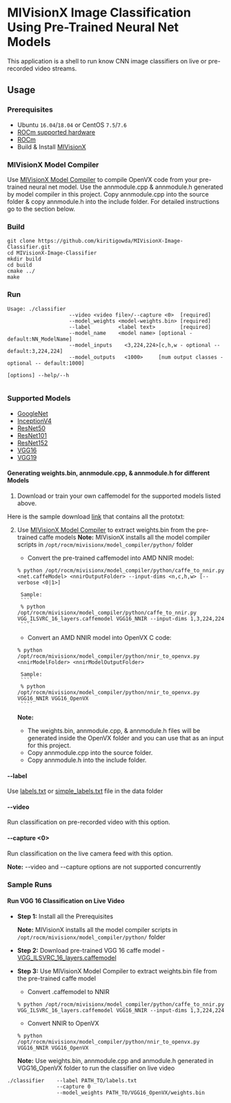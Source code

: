 # MIVisionX Image Classification Using Pre-Trained Neural Net Models

This application is a shell to run know CNN image classifiers on live or pre-recorded video streams.

## Usage

### Prerequisites

* Ubuntu `16.04`/`18.04` or CentOS `7.5`/`7.6`
* [ROCm supported hardware](https://rocm.github.io/ROCmInstall.html#hardware-support)
* [ROCm](https://github.com/RadeonOpenCompute/ROCm#installing-from-amd-rocm-repositories)
* Build & Install [MIVisionX](https://github.com/GPUOpen-ProfessionalCompute-Libraries/MIVisionX#linux-1)

### MIVisionX Model Compiler

Use [MIVisionX Model Compiler](https://github.com/GPUOpen-ProfessionalCompute-Libraries/MIVisionX/tree/master/model_compiler#neural-net-model-compiler--optimizer) to compile OpenVX code from your pre-trained neural net model. Use the annmodule.cpp & annmodule.h generated by model compiler in this project. Copy annmodule.cpp into the source folder & copy annmodule.h into the include folder. For detailed instructions go to the section below.

### Build
````
git clone https://github.com/kiritigowda/MIVisionX-Image-Classifier.git
cd MIVisionX-Image-Classifier
mkdir build
cd build
cmake ../
make
````

### Run
```
Usage: ./classifier 
                    --video <video file>/--capture <0>  [required]
                    --model_weights <model-weights.bin> [required]
                    --label         <label text>        [required]
                    --model_name    <model name> [optional - default:NN_ModelName]
                    --model_inputs    <3,224,224>[c,h,w - optional -- default:3,224,224]
                    --model_outputs   <1000>     [num output classes - optional -- default:1000]

[options] --help/--h


```


### Supported Models
* [GoogleNet](http://www.cs.bu.edu/groups/ivc/data/SOS/GoogleNet_SOS.caffemodel)
* [InceptionV4](https://github.com/soeaver/caffe-model/tree/master/cls#performance-on-imagenet-validation)
* [ResNet50](https://github.com/KaimingHe/deep-residual-networks#deep-residual-networks)
* [ResNet101](https://github.com/KaimingHe/deep-residual-networks#deep-residual-networks)
* [ResNet152](https://github.com/KaimingHe/deep-residual-networks#deep-residual-networks)
* [VGG16](http://www.robots.ox.ac.uk/~vgg/software/very_deep/caffe/VGG_ILSVRC_16_layers.caffemodel)
* [VGG19](http://www.robots.ox.ac.uk/%7Evgg/software/very_deep/caffe/VGG_ILSVRC_19_layers.caffemodel)

#### Generating weights.bin, annmodule.cpp, & annmodule.h for different Models

1. Download or train your own caffemodel for the supported models listed above.

Here is the sample download [link](https://github.com/SnailTyan/caffe-model-zoo) that contains all the prototxt: 

2. Use [MIVisionX Model Compiler](https://github.com/GPUOpen-ProfessionalCompute-Libraries/MIVisionX/tree/master/model_compiler#neural-net-model-compiler--optimizer) to extract weights.bin from the pre-trained caffe models
**Note:** MIVisionX installs all the model compiler scripts in `/opt/rocm/mivisionx/model_compiler/python/` folder


	* Convert the pre-trained caffemodel into AMD NNIR model:

	````
	% python /opt/rocm/mivisionx/model_compiler/python/caffe_to_nnir.py <net.caffeModel> <nnirOutputFolder> --input-dims <n,c,h,w> [--verbose <0|1>]
	````
		Sample:
		````
		% python /opt/rocm/mivisionx/model_compiler/python/caffe_to_nnir.py VGG_ILSVRC_16_layers.caffemodel VGG16_NNIR --input-dims 1,3,224,224
		````

	* Convert an AMD NNIR model into OpenVX C code:

	````
	% python /opt/rocm/mivisionx/model_compiler/python/nnir_to_openvx.py <nnirModelFolder> <nnirModelOutputFolder>
	````
		Sample:
		````
		% python /opt/rocm/mivisionx/model_compiler/python/nnir_to_openvx.py VGG16_NNIR VGG16_OpenVX
		````

	**Note:** 
    * The weights.bin, annmodule.cpp, & annmodule.h files will be generated inside the OpenVX folder and you can use that as an input for this project.
    * Copy annmodule.cpp into the source folder.
    * Copy annmodule.h into the include folder.

#### --label <path to labels file>

Use [labels.txt](data/labels.txt) or [simple_labels.txt](data/simple_labels.txt) file in the data folder

#### --video <path to video file>

Run classification on pre-recorded video with this option.

#### --capture <0>

Run classification on the live camera feed with this option.

**Note:** --video and --capture options are not supported concurrently

### Sample Runs

#### Run VGG 16 Classification on Live Video

* **Step 1:** Install all the Prerequisites

	**Note:** MIVisionX installs all the model compiler scripts in `/opt/rocm/mivisionx/model_compiler/python/` folder

* **Step 2:** Download pre-trained VGG 16 caffe model - [VGG_ILSVRC_16_layers.caffemodel](http://www.robots.ox.ac.uk/~vgg/software/very_deep/caffe/VGG_ILSVRC_16_layers.caffemodel)

* **Step 3:** Use MIVisionX Model Compiler to extract weights.bin file from the pre-trained caffe model


	* Convert .caffemodel to NNIR

	````
	% python /opt/rocm/mivisionx/model_compiler/python/caffe_to_nnir.py VGG_ILSVRC_16_layers.caffemodel VGG16_NNIR --input-dims 1,3,224,224
	````

	* Convert NNIR to OpenVX

	````
	% python /opt/rocm/mivisionx/model_compiler/python/nnir_to_openvx.py VGG16_NNIR VGG16_OpenVX
	````

	**Note:** Use weights.bin, annmodule.cpp and anmodule.h generated in VGG16_OpenVX folder to run the classifier on live video

```
./classifier    --label PATH_TO/labels.txt 
                --capture 0 
                --model_weights PATH_TO/VGG16_OpenVX/weights.bin 
```
